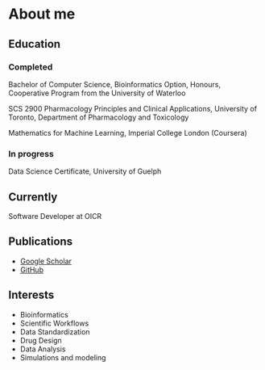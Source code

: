 # About me
## Education
### Completed
Bachelor of Computer Science, Bioinformatics Option, Honours, Cooperative Program from the University of Waterloo

SCS 2900 Pharmacology Principles and Clinical Applications, University of Toronto, Department of Pharmacology and Toxicology

Mathematics for Machine Learning, Imperial College London (Coursera)

### In progress
Data Science Certificate, University of Guelph

## Currently
Software Developer at OICR

## Publications
* [Google Scholar](https://scholar.google.ca/citations?user=HeIP2F0AAAAJ&hl=en)
* [GitHub](https://github.com/agduncan94)

## Interests
- Bioinformatics
- Scientific Workflows
- Data Standardization
- Drug Design
- Data Analysis
- Simulations and modeling
